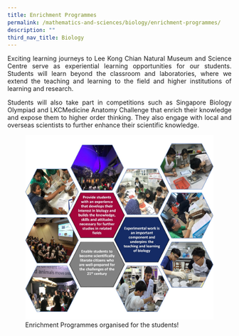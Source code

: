 ```yaml
---
title: Enrichment Programmes
permalink: /mathematics-and-sciences/biology/enrichment-programmes/
description: ""
third_nav_title: Biology
---
```


<div align=justify>
<p>
Exciting learning journeys to Lee Kong Chian Natural Museum and Science Centre serve as experiential learning opportunities for our students. Students will learn beyond the classroom and laboratories, where we extend the teaching and learning to the field and higher institutions of learning and research.</p>
<p>
Students will also take part in competitions such as Singapore Biology Olympiad and LKCMedicine Anatomy Challenge that enrich their knowledge and expose them to higher order thinking. They also engage with local and overseas scientists to further enhance their scientific knowledge.</p>
<figure>
<img src="/images/Biology%201.jpg">
	<figcaption>Enrichment Programmes organised for the students!</figcaption></figure>